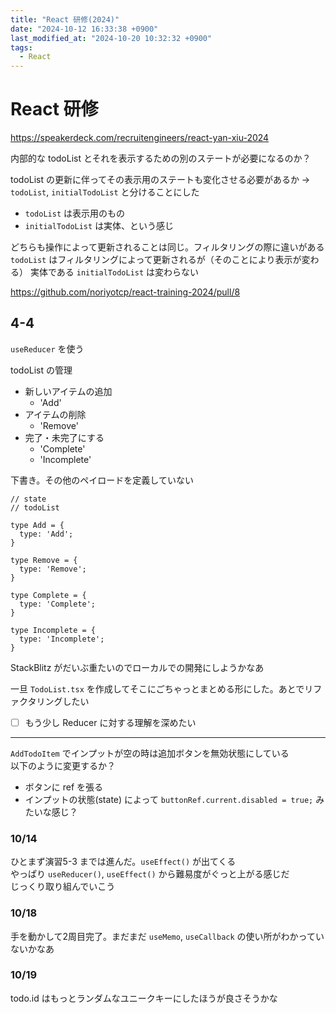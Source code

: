 ```yaml
---
title: "React 研修(2024)"
date: "2024-10-12 16:33:38 +0900"
last_modified_at: "2024-10-20 10:32:32 +0900"
tags:
  - React
---
```


# React 研修
https://speakerdeck.com/recruitengineers/react-yan-xiu-2024

内部的な todoList とそれを表示するための別のステートが必要になるのか？  

todoList の更新に伴ってその表示用のステートも変化させる必要があるか
-> `todoList`, `initialTodoList` と分けることにした

- `todoList` は表示用のもの
- `initialTodoList` は実体、という感じ

どちらも操作によって更新されることは同じ。フィルタリングの際に違いがある  
`todoList` はフィルタリングによって更新されるが（そのことにより表示が変わる） 実体である `initialTodoList` は変わらない

https://github.com/noriyotcp/react-training-2024/pull/8

## 4-4
`useReducer` を使う

todoList の管理

- 新しいアイテムの追加
  - 'Add'
- アイテムの削除
  - 'Remove'
- 完了・未完了にする
  - 'Complete'
  - 'Incomplete'

下書き。その他のペイロードを定義していない

```tsx
// state
// todoList

type Add = {
  type: 'Add';
}

type Remove = {
  type: 'Remove';
}

type Complete = {
  type: 'Complete';
}

type Incomplete = {
  type: 'Incomplete';
}
```

StackBlitz がだいぶ重たいのでローカルでの開発にしようかなあ

一旦 `TodoList.tsx` を作成してそこにごちゃっとまとめる形にした。あとでリファクタリングしたい

- [ ] もう少し Reducer に対する理解を深めたい

---

`AddTodoItem` でインプットが空の時は追加ボタンを無効状態にしている  
以下のように変更するか？

- ボタンに ref を張る
- インプットの状態(state) によって `buttonRef.current.disabled = true;` みたいな感じ？

### 10/14
ひとまず演習5-3 までは進んだ。`useEffect()` が出てくる  
やっぱり `useReducer()`, `useEffect()` から難易度がぐっと上がる感じだ  
じっくり取り組んでいこう

### 10/18
手を動かして2周目完了。まだまだ `useMemo`, `useCallback` の使い所がわかっていないかなあ

### 10/19
todo.id はもっとランダムなユニークキーにしたほうが良さそうかな

